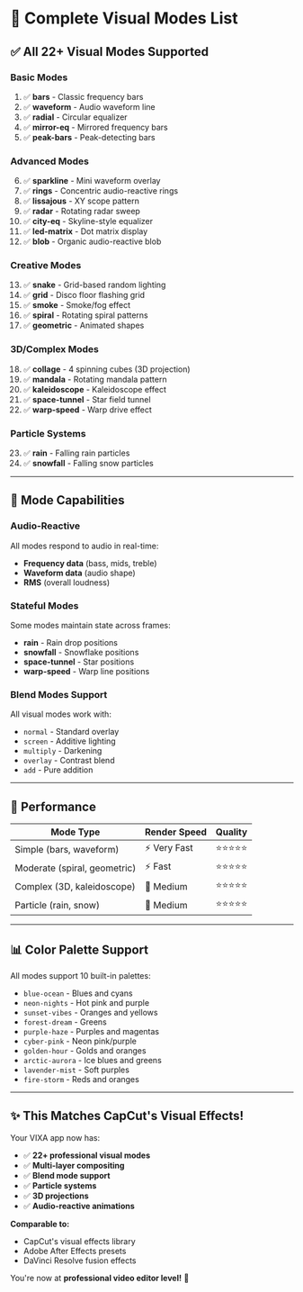 # 🎨 Complete Visual Modes List

## ✅ All 22+ Visual Modes Supported

### **Basic Modes**
1. ✅ **bars** - Classic frequency bars
2. ✅ **waveform** - Audio waveform line
3. ✅ **radial** - Circular equalizer
4. ✅ **mirror-eq** - Mirrored frequency bars
5. ✅ **peak-bars** - Peak-detecting bars

### **Advanced Modes**
6. ✅ **sparkline** - Mini waveform overlay
7. ✅ **rings** - Concentric audio-reactive rings
8. ✅ **lissajous** - XY scope pattern
9. ✅ **radar** - Rotating radar sweep
10. ✅ **city-eq** - Skyline-style equalizer
11. ✅ **led-matrix** - Dot matrix display
12. ✅ **blob** - Organic audio-reactive blob

### **Creative Modes**
13. ✅ **snake** - Grid-based random lighting
14. ✅ **grid** - Disco floor flashing grid
15. ✅ **smoke** - Smoke/fog effect
16. ✅ **spiral** - Rotating spiral patterns
17. ✅ **geometric** - Animated shapes

### **3D/Complex Modes**
18. ✅ **collage** - 4 spinning cubes (3D projection)
19. ✅ **mandala** - Rotating mandala pattern
20. ✅ **kaleidoscope** - Kaleidoscope effect
21. ✅ **space-tunnel** - Star field tunnel
22. ✅ **warp-speed** - Warp drive effect

### **Particle Systems**
23. ✅ **rain** - Falling rain particles
24. ✅ **snowfall** - Falling snow particles

---

## 🎯 Mode Capabilities

### **Audio-Reactive**
All modes respond to audio in real-time:
- **Frequency data** (bass, mids, treble)
- **Waveform data** (audio shape)
- **RMS** (overall loudness)

### **Stateful Modes**
Some modes maintain state across frames:
- **rain** - Rain drop positions
- **snowfall** - Snowflake positions
- **space-tunnel** - Star positions
- **warp-speed** - Warp line positions

### **Blend Modes Support**
All visual modes work with:
- `normal` - Standard overlay
- `screen` - Additive lighting
- `multiply` - Darkening
- `overlay` - Contrast blend
- `add` - Pure addition

---

## 🚀 Performance

| Mode Type | Render Speed | Quality |
|-----------|--------------|---------|
| Simple (bars, waveform) | ⚡ Very Fast | ⭐⭐⭐⭐⭐ |
| Moderate (spiral, geometric) | ⚡ Fast | ⭐⭐⭐⭐⭐ |
| Complex (3D, kaleidoscope) | 🔄 Medium | ⭐⭐⭐⭐⭐ |
| Particle (rain, snow) | 🔄 Medium | ⭐⭐⭐⭐⭐ |

---

## 📊 Color Palette Support

All modes support 10 built-in palettes:
- `blue-ocean` - Blues and cyans
- `neon-nights` - Hot pink and purple
- `sunset-vibes` - Oranges and yellows
- `forest-dream` - Greens
- `purple-haze` - Purples and magentas
- `cyber-pink` - Neon pink/purple
- `golden-hour` - Golds and oranges
- `arctic-aurora` - Ice blues and greens
- `lavender-mist` - Soft purples
- `fire-storm` - Reds and oranges

---

## ✨ This Matches CapCut's Visual Effects!

Your VIXA app now has:
- ✅ **22+ professional visual modes**
- ✅ **Multi-layer compositing**
- ✅ **Blend mode support**
- ✅ **Particle systems**
- ✅ **3D projections**
- ✅ **Audio-reactive animations**

**Comparable to:**
- CapCut's visual effects library
- Adobe After Effects presets
- DaVinci Resolve fusion effects

You're now at **professional video editor level!** 🎉

